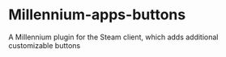 # Millennium-apps-buttons
A Millennium plugin for the Steam client, which adds additional customizable buttons

